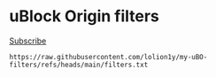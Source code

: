 # uBlock Origin filters

[Subscribe](https://subscribe.adblockplus.org?location=https%3A%2F%2Fraw.githubusercontent.com%2Flolion1y%2Fmy-uBO-filters%2Frefs%2Fheads%2Fmain%2Ffilters.txt&title=uBO-filters)
```
https://raw.githubusercontent.com/lolion1y/my-uBO-filters/refs/heads/main/filters.txt
```
